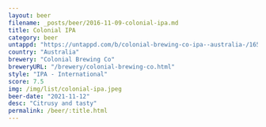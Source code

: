 ```yaml
---
layout: beer
filename: _posts/beer/2016-11-09-colonial-ipa.md
title: Colonial IPA
category: beer
untappd: "https://untappd.com/b/colonial-brewing-co-ipa--australia-/1657617"
country: "Australia"
brewery: "Colonial Brewing Co"
breweryURL: "/brewery/colonial-brewing-co.html"
style: "IPA - International"
score: 7.5
img: /img/list/colonial-ipa.jpeg
beer-date: "2021-11-12"
desc: "Citrusy and tasty"
permalink: /beer/:title.html
---
```

